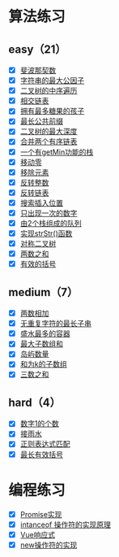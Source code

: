 # 算法练习

## easy（21）
- [x] [斐波那契数](./src/algorithm/easy/fib/README.md)
- [x] [字符串的最大公因子](./src/algorithm/easy/gcd-of-strings/README.md)
- [x] [二叉树的中序遍历](./src/algorithm/easy/inorder-traversal/README.md)
- [x] [相交链表](./src/algorithm/easy/intersection-node/README.md)
- [x] [拥有最多糖果的孩子](./src/algorithm/easy/kids-with-candies/README.md)
- [x] [最长公共前缀](./src/algorithm/easy/longest-common-prefix/README.md)
- [x] [二叉树的最大深度](./src/algorithm/easy/max-depth/README.md)
- [x] [合并两个有序链表](./src/algorithm/easy/merge-two-lists/README.md)
- [x] [一个有getMin功能的栈](./src/algorithm/easy/min-stack/README.md)
- [x] [移动零](./src/algorithm/easy/move-zeroes/README.md)
- [x] [移除元素](./src/algorithm/easy/remove-element/README.md)
- [x] [反转整数](./src/algorithm/easy/reverse-integer/README.md)
- [x] [反转链表](./src/algorithm/easy/reverse-list/README.md)
- [x] [搜索插入位置](./src/algorithm/easy/search-insert/README.md)
- [x] [只出现一次的数字](./src/algorithm/easy/single-number/README.md)
- [x] [由2个栈组成的队列](./src/algorithm/easy/stack-queue/README.md)
- [x] [实现strStr()函数](./src/algorithm/easy/strStr/README.md)
- [x] [对称二叉树](./src/algorithm/easy/symmetric-tree/README.md)
- [x] [两数之和](./src/algorithm/easy/two-sum/README.md)
- [x] [有效的括号](./src/algorithm/easy/valid-parentheses/README.md)

## medium（7）
- [x] [两数相加](./src/algorithm/medium/add-two-numbers/README.md)
- [x] [无重复字符的最长子串](./src/algorithm/medium/length-of-longest-substring/README.md)
- [x] [盛水最多的容器](./src/algorithm/medium/max-area/README.md)
- [x] [最大子数组和](./src/algorithm/medium/max-subarray/README.md)
- [x] [岛屿数量](./src/algorithm/medium/num-islands/README.md)
- [x] [和为k的子数组](./src/algorithm/medium/subarray-sum/README.md)
- [x] [三数之和](./src/algorithm/medium/three-sum/README.md)

## hard（4）
- [x] [数字1的个数](./src/algorithm/hard/digit-one-in-number/README.md)
- [x] [接雨水](./src/algorithm/hard/get-water/README.md)
- [x] [正则表达式匹配](./src/algorithm/hard/is-match/README.md)
- [x] [最长有效括号](./src/algorithm/hard/longest-valid-parentheses/README.md)

# 编程练习
- [x] [Promise实现](./src/programming/Promise/README.md)
- [x] [intanceof 操作符的实现原理](./src/programming/instanceof/README.md)
- [x] [Vue响应式](./src/programming/mvvm/README.md)
- [x] [new操作符的实现](./src/programming/new/README.md)
